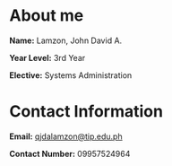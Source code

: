 # About me

**Name:** Lamzon, John David A.

**Year Level:** 3rd Year

**Elective:** Systems Administration

# Contact Information

**Email:** qjdalamzon@tip.edu.ph

**Contact Number:** 09957524964
